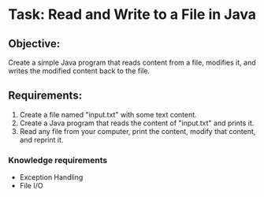# Task: Read and Write to a File in Java

## Objective:
Create a simple Java program that reads content from a file, modifies it, and writes the modified content back to the file.

## Requirements:
1. Create a file named "input.txt" with some text content.
2. Create a Java program that reads the content of "input.txt" and prints it.
3. Read any file from your computer, print the content, modify that content, and reprint it.

### Knowledge requirements
- Exception Handling
- File I/O
